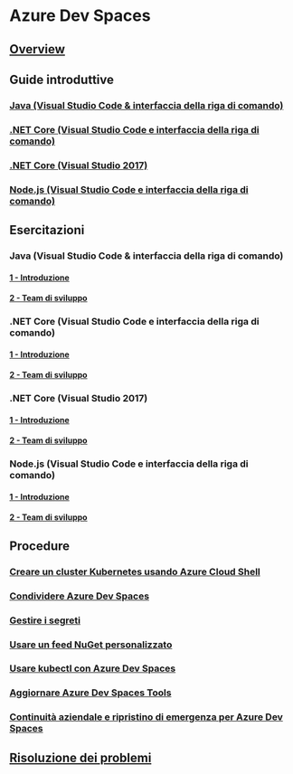 # Azure Dev Spaces
## [Overview](index.yml)

## Guide introduttive
### [Java (Visual Studio Code & interfaccia della riga di comando)](quickstart-java.md)
### [.NET Core (Visual Studio Code e interfaccia della riga di comando)](quickstart-netcore.md)
### [.NET Core (Visual Studio 2017)](quickstart-netcore-visualstudio.md)
### [Node.js (Visual Studio Code e interfaccia della riga di comando)](quickstart-nodejs.md)

## Esercitazioni
### Java (Visual Studio Code & interfaccia della riga di comando)
#### [1 - Introduzione](get-started-java.md)
#### [2 - Team di sviluppo](team-development-java.md)
### .NET Core (Visual Studio Code e interfaccia della riga di comando)
#### [1 - Introduzione](get-started-netcore.md)
#### [2 - Team di sviluppo](team-development-netcore.md)
### .NET Core (Visual Studio 2017)
#### [1 - Introduzione](get-started-netcore-visualstudio.md)
#### [2 - Team di sviluppo](team-development-netcore-visualstudio.md)
### Node.js (Visual Studio Code e interfaccia della riga di comando)
#### [1 - Introduzione](get-started-nodejs.md)
#### [2 - Team di sviluppo](team-development-nodejs.md)

## Procedure
### [Creare un cluster Kubernetes usando Azure Cloud Shell](how-to/create-cluster-cloud-shell.md)
### [Condividere Azure Dev Spaces](how-to/share-dev-spaces.md)
### [Gestire i segreti](how-to/manage-secrets.md)
### [Usare un feed NuGet personalizzato](how-to/use-custom-nuget-feed.md)
### [Usare kubectl con Azure Dev Spaces](how-to/use-kubectl-with-azure-dev-spaces.md)
### [Aggiornare Azure Dev Spaces Tools](how-to/upgrade-tools.md)
### [Continuità aziendale e ripristino di emergenza per Azure Dev Spaces](how-to/dev-spaces-business-continuity.md)

## [Risoluzione dei problemi](troubleshooting.md)




